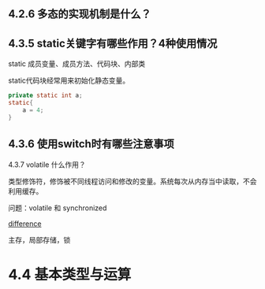 
## 4.2.6 多态的实现机制是什么？

## 4.3.5 static关键字有哪些作用？4种使用情况

static 成员变量、成员方法、代码块、内部类

static代码块经常用来初始化静态变量。

```java
private static int a;
static{
	a = 4;
}
```

## 4.3.6 使用switch时有哪些注意事项

4.3.7 volatile 什么作用？

类型修饰符，修饰被不同线程访问和修改的变量。系统每次从内存当中读取，不会利用缓存。

问题：volatile 和 synchronized

[difference](https://dzone.com/articles/difference-between-volatile-and-synchronized-keywo)

主存，局部存储，锁

# 4.4 基本类型与运算

